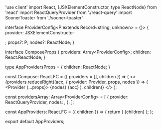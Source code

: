 'use client' import React, {JSXElementConstructor, type ReactNode} from 'react' import
ReactQueryProvider from './react-query' import SoonerToaster from './sooner-toaster'

interface ProviderConfig<P extends Record<string, unknown> = {}> { provider:
JSXElementConstructor<P>; props?: P; nodes?: ReactNode; }

interface ComposeProps { providers: Array<ProviderConfig<any>>; children: React.ReactNode; }

type AppProvidersProps = { children: ReactNode; }

const Compose: React.FC<ComposeProps> = ({ providers = [], children }) => ( <>
{providers.reduceRight((acc, { provider: Provider, props, nodes }) => ( <Provider {...props}>
{nodes} {acc} </Provider> ), children)} </> );

const providersArray: Array<ProviderConfig<any>> = [ { provider: ReactQueryProvider, nodes:
<SoonerToaster />, }, ];

const AppProviders: React.FC<AppProvidersProps> = ({ children }) => { return (
<Compose providers={providersArray}> {children} </Compose> ); };

export default AppProviders;
